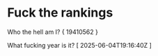 # Fuck the rankings

Who the hell am I?
{ 19410562 }

What fucking year is it?
[ 2025-06-04T19:16:40Z ]
